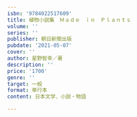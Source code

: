 ```yaml
---
isbn: '9784022517609'
title: 植物小説集　Ｍａｄｅ　ｉｎ　Ｐｌａｎｔｓ
volume: ''
series: ''
publisher: 朝日新聞出版
pubdate: '2021-05-07'
cover: ''
author: 星野智幸／著
description: ''
price: '1700'
genre: ''
target: 一般
format: 単行本
content: 日本文学、小説・物語

---
```

